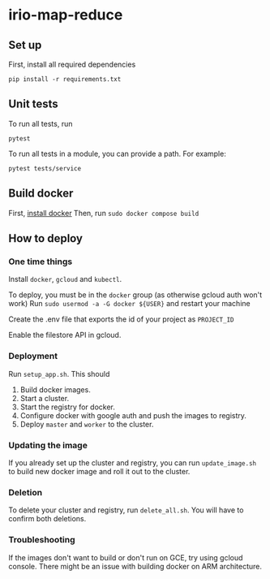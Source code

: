 # irio-map-reduce

## Set up
First, install all required dependencies 
```shell
pip install -r requirements.txt
```
## Unit tests
To run all tests, run
```shell
pytest
```
To run all tests in a module, you can provide a path. For example:
```shell
pytest tests/service
```

## Build docker

First, [install docker](https://docs.docker.com/engine/install/ubuntu/)
Then, run `sudo docker compose build`

## How to deploy

### One time things

Install `docker`, `gcloud` and `kubectl`.

To deploy, you must be in the `docker` group (as otherwise gcloud auth won't work)
Run `sudo usermod -a -G docker ${USER}` and restart your machine

Create the .env file that exports the id of your project as `PROJECT_ID`

Enable the filestore API in gcloud.

### Deployment

Run `setup_app.sh`. This should 
1. Build docker images.
2. Start a cluster.
3. Start the registry for docker.
4. Configure docker with google auth and push the images to registry.
5. Deploy `master` and `worker` to the cluster.

### Updating the image

If you already set up the cluster and registry, you can run `update_image.sh` to build new docker image and roll it out to the cluster.

### Deletion

To delete your cluster and registry, run `delete_all.sh`. You will have to confirm both deletions.

### Troubleshooting

If the images don't want to build or don't run on GCE, try using gcloud console. 
There might be an issue with building docker on ARM architecture.


